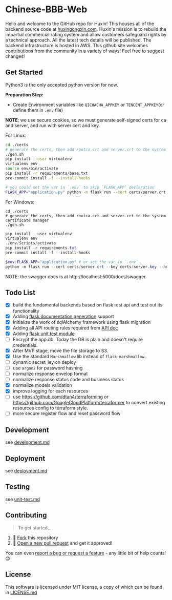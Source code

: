 # Chinese-BBB-Web

Hello and welcome to the GitHub repo for Huxin! This houses all of the backend source code at [huxingongxin.com](https://huxingongxin.com). Huxin's mission is to rebuild the impartial commercial rating system and allow customers safeguard rights by a technical approach. All the latest tech details will be published. The backend infrastructure is hosted in AWS. This github site welcomes contributions from the community in a variety of ways! Feel free to suggest changes!


## Get Started

Python3 is the only accepted python version for now.

**Preparation Step:**
* Create Environment variables like `QICHACHA_APPKEY` or `TENCENT_APPKEY`(or define them in `.env` file)

**NOTE**: we use secure cookies, so we must generate self-signed certs for ca and server, and run with server cert and key.

For Linux:
```sh
cd ./certs
# generate the certs, then add rootca.crt and server.crt to the system certificate manager
./gen.sh
pip install --user virtualenv
virtualenv env
source env/bin/activate
pip install -r requirements/base.txt
pre-commit install -f --install-hooks

# you could set the var in `.env` to skip `FLASK_APP` declaration
FLASK_APP="application.py" python -m flask run --cert certs/server.crt --key certs/server.key --host localhost #(use -p to specify binding port)
```

For Windows:
```git bash
cd ./certs
# generate the certs, then add rootca.crt and server.crt to the system certificate manager
./gen.sh
```
```powershell
pip install --user virtualenv
virtualenv env
./env/Scripts/activate
pip install -r requirements.txt
pre-commit install -f --install-hooks

$env:FLASK_APP="application.py" # or set the var in `.env`
python -m flask run --cert certs/server.crt --key certs/server.key --host localhost #(use -p to specify binding port)
```

NOTE: the swagger docs is at http://localhost:5000/docs/swagger

## Todo List

- [x] build the fundamental backends based on flask rest api and test out its functionality
- [x] Adding [flask documentation generation](https://flask-restplus.readthedocs.io/en/0.2/documenting.html) support
- [x] Initialize the work of sqlAlchemy framework using flask migration
- [x] Adding all API routing rules required from [API doc](https://github.com/chinese-bbb/documents/blob/master/api-summary.md)
- [x] Adding [flask unit test module](http://flask.pocoo.org/docs/1.0/testing/)
- [ ] Encrypt the app.db. Today the DB is plain and doesn't require credentials.
- [x] After MVP stage, move the file storage to S3.
- [X] Use the standard `Marshmallow` lib instead of `flask-marshmallow`.
- [ ] dynamic secret_ley on deploy
- [ ] use `argon2` for password hashing
- [ ] normalize response envelop format
- [ ] normalize response status code and business status
- [x] normalize models validation
- [x] improve logging for each resources
- [ ] use https://github.com/dtan4/terraforming or https://github.com/GoogleCloudPlatform/terraformer to convert existing resources config to terraform style.
- [ ] more secure register flow and reset password flow

## Development

see [development.md](./docs/development.md)


## Deployment

see [deployment.md](./docs/deployment.md)


## Testing

see [unit-test.md](./docs/unit-test.md)

## Contributing
> To get started...

1. 🍴 [Fork](https://github.com/chinese-bbb/web-backend/tree/v2.0) this repository
2. 🎉 [Open a new pull request](https://github.com/chinese-bbb/web-backend/pulls) and get it approved!

You can even [report a bug or request a feature](https://github.com/chinese-bbb/web-backend/issues/new) - any little bit of help counts! 😊


## License

This software is licensed under MIT license, a copy of which can be found in [LICENSE.md](./LICENSE.md)
